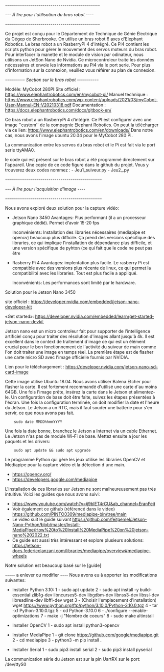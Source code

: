 *------------------------------------------------*

*--- À lire pour l'utilisation du bras robot ----*

*------------------------------------------------*

Ce projet est conçu pour le Département de Technique de Génie Électrique du Cégep de Sherbrooke. On utilise un bras robot 6 axes d'Elephant Robotics. 
Le bras robot a un RasberryPI 4 d'intégré. Ce Pi4 contient les scripts python pour gérer le mouvement des servos moteurs du bras robot. Pour interfacer la manette et 
le module de vision par odinateur, nous utilisons un JetSon Nano de Nvidia. Ce microcontroleur traite les données nécessaires et envoie les informations au Pi4 via le port serie. Pour plus d'information sur la connexion, veuillez vous référer au plan de connexion.

*---------- Section sur le bras robot -----------*

Modèle: MyCobot 280PI
Site officiel : https://www.elephantrobotics.com/en/mycobot-pi/
Manuel technique : https://www.elephantrobotics.com/wp-content/uploads/2021/03/myCobot-User-Mannul-EN-V20210318.pdf
Documentation : https://docs.elephantrobotics.com/docs/gitbook-en/

Ce bras robot a un RasberryPi 4 d'intégré. Ce PI est configurer avec une image ''custom'' de la compagnie Elephant Robotics.
On peut la télécharger via ce lien: https://www.elephantrobotics.com/en/downloads/
Dans notre cas, nous avons l'image ubuntu 20.04 pour le MyCobot 280 PI.

La communication entre les servos du bras robot et le Pi est fait via
le port serie ttyAMA0.

le code qui est présent sur le bras robot a été programmé directement sur l'appareil. Une copie de ce code figure dans le github du projet. Vous y trouverez deux codes nommez : 
    - Jeu1_suiveur.py
    - Jeu2_.py


*-------------------------------------------------*

*---    À lire pour l'acquisition d'image     ----*

*-------------------------------------------------*

Nous avons exploré deux solution pour la capture vidéo: 
- Jetson Nano 3450
  Avantages: Plus performant (il a un processeur graphique dédié). Permet d'avoir 15-20 fps
  
  Inconvénients: Installation des libraries nécessaires (mediapipe et opencv) beaucoup plus difficile. Ça prend des versions spécifique des libraries,
  ce qui implique l'installation de dépendance plus difficile, et une version spécifique de pyhton (ce qui fait que le code ne peut pas être 
 
- Rasberry Pi 4
  Avantages: implentation plus facile. Le rasberry Pi est compatible avec des versions plus récente de linux, ce qui permet la compatibilité avec
  les libraries. Tout est plus facile a appliqué.

  Inconvénients: Les performances sont limité par le hardware.
  
Solution pour le Jetson Nano 3450

site officiel : https://developer.nvidia.com/embedded/jetson-nano-developer-kit

«Get started»: https://developer.nvidia.com/embedded/learn/get-started-jetson-nano-devkit

Jetson nano est un micro controleur fait pour supporter de l'intelligence artificiel conçu pour traiter des résolution d'images allant jusqu'à 4k. Il est excellent dans le context de traitement d'image ce qui est un élément crucial pour le bon fonctionnement de l'activité du suiveur de main comme l'on doit traiter une image en temps réel. 
La première étape est de flasher une carte micro SD avec l'image officielle fournis par NVIDIA.

Lien pour le téléchargement : https://developer.nvidia.com/jetson-nano-sd-card-image

Cette image utilise Ubuntu 18.04. Nous avons utiliser Balena Etcher pour flasher la carte. Il est fortement recommandé d'utilisé une carte d'au moins 64GB.
Une fois l'image prête, insérez la carte dans le Jetson et alimentez-le. Un configuration de base doit être faite, suivez les étapes présentées à l'écran.
Une fois la configuration terminée, on doit modifier la date et l'heure du Jetson. Le Jetson a un RTC, mais il faut souder une batterie pour 
s'en servir, ce que nous avons pas fait.

        sudo date MMDDhhmmYYYY

Une fois la date bonne, branchez le Jetson a Internet via un cable Ethernet. Le Jetson n'as pas de module Wi-Fi de base. Mettez ensuite a jour les paquets et les drivers:

        sudo apt update && sudo apt upgrade

Le programme Python qui gère les jeux utilise les libraries OpenCV et Mediapipe pour la capture video et la détection d'une main. 

 - https://opencv.org/
 - https://developers.google.com/mediapipe

L'installation de ces libraries sur Jetson ne sont malheureusement pas très intuitive. Voici les guides que nous avons suivi:

- https://www.youtube.com/watch?v=ij9bIET4rCU&ab_channel=EranFeit
- Voir également ce github (référencé dans le video) https://github.com/PINTO0309/mediapipe-bin/tree/main
- Le video suit le guide suivant https://github.com/feitgemel/Jetson-Nano-Python/blob/master/Install-MediaPipe/How%20to%20Install%20MediaPipe%20on%20jetson-nano%202022.txt
- Ce guide est aussi très intéressant et explore plusieurs solutions: https://jetson-docs.federicolanzani.com/libraries/mediapipe/overview#mediapipe-wheels

Notre solution est beaucoup basé sur le [guide]


----- a enlever ou modifier ----
Nous avons eu à apporter les modifications suivantes:

- Installer Python 3.10:
    1 - sudo apt update
    2 - sudo apt install -y build-essential zlib1g-dev libncurses5-dev libgdbm-dev libnss3-dev libssl-dev libreadline-dev libffi-dev wget
    3 - (Choisir l'emplacement d'installation) wget https://www.python.org/ftp/python/3.10.0/Python-3.10.0.tgz
    4 - tar -xf Python-3.10.0.tgz
    5 - cd Python-3.10.0
    6 - ./configure --enable-optimizations
    7 - make -j "Nombre de coeurs"
    8 - sudo make altinstall
    
- Installer OpenCV
    1 - sudo apt install python3-opencv
- Installer MediaPipe
    1 - git clone https://github.com/google/mediapipe.git
    2 - cd mediapipe
    3 - python3 -m pip install .

- Installer Serial
    1 - sudo pip3 install serial
    2 - sudo pip3 install pyserial

La communication série du Jetson est sur la pin UartRX sur le port: /dev/ttyS0





